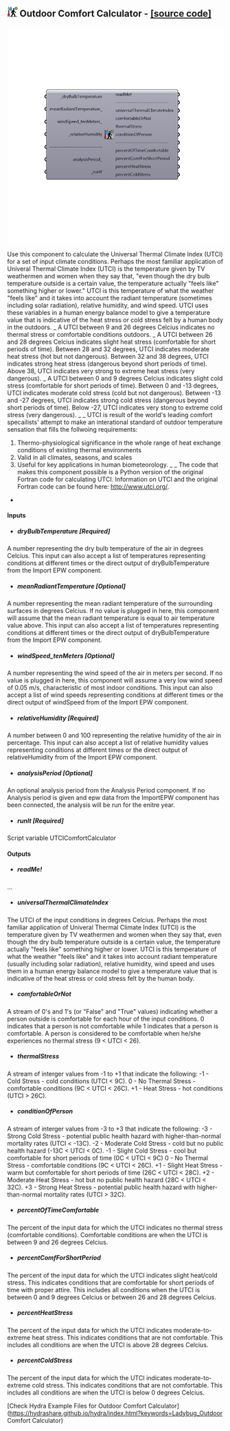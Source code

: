 ## ![](../../images/icons/Outdoor_Comfort_Calculator.png) Outdoor Comfort Calculator - [[source code]](https://github.com/mostaphaRoudsari/ladybug/tree/master/src/Ladybug_Outdoor%20Comfort%20Calculator.py)

![](../../images/components/Outdoor_Comfort_Calculator.png)

Use this component to calculate the Universal Thermal Climate Index (UTCI) for a set of input climate conditions.  Perhaps the most familiar application of Univeral Thermal Climate Index (UTCI) is the temperature given by TV weathermen and women when they say that, "even though the dry bulb temperature outside is a certain value, the temperature actually "feels like" something higher or lower."
 UTCI is this temperature of what the weather "feels like" and it takes into account the radiant temperature (sometimes including solar radiation), relative humidity, and wind speed.  UTCI uses these variables in a human energy balance model to give a temperature value that is indicative of the heat stress or cold stress felt by a human body in the outdoors.
 _
 A UTCI between 9 and 26 degrees Celcius indicates no thermal stress or comfortable conditions outdoors.
 _
 A UTCI between 26 and 28 degrees Celcius indicates slight heat stress (comfortable for short periods of time). Between 28 and 32 degrees, UTCI indicates moderate heat stress (hot but not dangerous).  Between 32 and 38 degrees, UTCI indicates strong heat stress (dangerous beyond short periods of time). Above 38, UTCI indicates very strong to extreme heat stress (very dangerous).
 _
 A UTCI between 0 and 9 degrees Celcius indicates slight cold stress (comfortable for short periods of time). Between 0 and -13 degrees, UTCI indicates moderate cold stress (cold but not dangerous).  Between -13 and -27 degrees, UTCI indicates strong cold stress (dangerous beyond short periods of time).  Below -27, UTCI indicates very stong to extreme cold stress (very dangerous).
 _
 _
 UTCI is result of the world's leading comfort specailists' attempt to make an interational standard of outdoor temperature sensation that fills the follwoing requirements:
 1)	Thermo-physiological significance in the whole range of heat exchange conditions of existing thermal environments
 2)	Valid in all climates, seasons, and scales
 3)	Useful for key applications in human biometeorology.
 _
 _
 The code that makes this component possible is a Python version of the original Fortran code for calculating UTCI.  Information on UTCI and the original Fortran code can be found here: http://www.utci.org/.
 -
 

#### Inputs
* ##### dryBulbTemperature [Required]
A number representing the dry bulb temperature of the air in degrees Celcius.  This input can also accept a list of temperatures representing conditions at different times or the direct output of dryBulbTemperature from the Import EPW component.
* ##### meanRadiantTemperature [Optional]
A number representing the mean radiant temperature of the surrounding surfaces in degrees Celcius.  If no value is plugged in here, this component will assume that the mean radiant temperature is equal to air temperature value above.  This input can also accept a list of temperatures representing conditions at different times or the direct output of dryBulbTemperature from the Import EPW component.
* ##### windSpeed_tenMeters [Optional]
A number representing the wind speed of the air in meters per second.  If no value is plugged in here, this component will assume a very low wind speed of 0.05 m/s, characteristic of most indoor conditions.  This input can also accept a list of wind speeds representing conditions at different times or the direct output of windSpeed from of the Import EPW component.
* ##### relativeHumidity [Required]
A number between 0 and 100 representing the relative humidity of the air in percentage.  This input can also accept a list of relative humidity values representing conditions at different times or the direct output of relativeHumidity from of the Import EPW component.
* ##### analysisPeriod [Optional]
An optional analysis period from the Analysis Period component.  If no Analysis period is given and epw data from the ImportEPW component has been connected, the analysis will be run for the enitre year.
* ##### runIt [Required]
Script variable UTCIComfortCalculator

#### Outputs
* ##### readMe!
...
* ##### universalThermalClimateIndex
The UTCI of the input conditions in degrees Celcius. Perhaps the most familiar application of Univeral Thermal Climate Index (UTCI) is the temperature given by TV weathermen and women when they say that, even though the dry bulb temperature outside is a certain value, the temperature actually "feels like" something higher or lower. UTCI is this temperature of what the weather "feels like" and it takes into account radiant temperature (usually including solar radiation), relative humidity, wind speed and uses them in a human energy balance model to give a temperature value that is indicative of the heat stress or cold stress felt by the human body.
* ##### comfortableOrNot
A stream of 0's and 1's (or "False" and "True" values) indicating whether a person outside is comfortable for each hour of the input conditions.  0 indicates that a person is not comfortable while 1 indicates that a person is comfortable.  A person is considered to be comfortable when he/she experiences no thermal stress (9 < UTCI < 26).
* ##### thermalStress
A stream of interger values from -1 to +1 that indicate the following:
 -1 - Cold Stress - cold conditions (UTCI < 9C).
 0  - No Thermal Stress - comfortable conditions (9C < UTCI < 26C).
 +1 - Heat Stress - hot conditions (UTCI > 26C).
* ##### conditionOfPerson
A stream of interger values from -3 to +3 that indicate the following:
 -3 - Strong Cold Stress - potential public health hazard with higher-than-normal mortality rates (UTCI < -13C).
 -2 - Moderate Cold Stress - cold but no public health hazard (-13C < UTCI < 0C).
 -1 - Slight Cold Stress - cool but comfortable for short periods of time (0C < UTCI < 9C)
 0  - No Thermal Stress  - comfortable conditions (9C < UTCI < 26C).
 +1 - Slight Heat Stress - warm but comfortable for short periods of time (26C < UTCI < 28C).
 +2 - Moderate Heat Stress - hot but no public health hazard (28C < UTCI < 32C).
 +3 - Strong Heat Stress - potential public health hazard with higher-than-normal mortality rates (UTCI > 32C).
* ##### percentOfTimeComfortable
The percent of the input data for which the UTCI indicates no thermal stress (comfortable conditions).  Comfortable conditions are when the UTCI is between 9 and 26 degrees Celcius.
* ##### percentComfForShortPeriod
The percent of the input data for which the UTCI indicates slight heat/cold stress.  This indicates conditions that are comfortable for short periods of time with proper attire.  This includes all conditions when the UTCI is between 0 and 9 degrees Celcius or between 26 and 28 degrees Celcius.
* ##### percentHeatStress
The percent of the input data for which the UTCI indicates moderate-to-extreme heat stress.  This indicates conditions that are not comfortable.  This includes all conditions are when the UTCI is above 28 degrees Celcius.
* ##### percentColdStress
The percent of the input data for which the UTCI indicates moderate-to-extreme cold stress.  This indicates conditions that are not comfortable.  This includes all conditions are when the UTCI is below 0 degrees Celcius.


[Check Hydra Example Files for Outdoor Comfort Calculator](https://hydrashare.github.io/hydra/index.html?keywords=Ladybug_Outdoor Comfort Calculator)